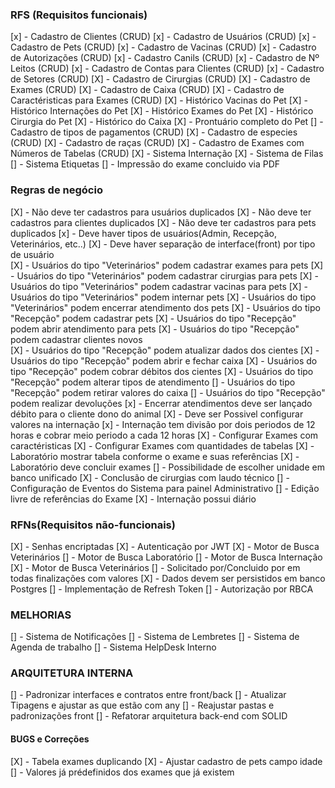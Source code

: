 ### RFS (Requisitos funcionais) ###
[x] - Cadastro de Clientes (CRUD)
[x] - Cadastro de Usuários (CRUD)
[x] - Cadastro de Pets (CRUD)
[x] - Cadastro de Vacinas (CRUD)
[x] - Cadastro de Autorizações (CRUD)
[x] - Cadastro Canils (CRUD)
[x] - Cadastro de Nº Leitos (CRUD)
[x] - Cadastro de Contas para Clientes (CRUD)
[x] - Cadastro de Setores (CRUD)
[X] - Cadastro de Cirurgias (CRUD)
[X] - Cadastro de Exames (CRUD)
[X] - Cadastro de Caixa (CRUD)
[X] - Cadastro de Caractéristicas para Exames (CRUD)
[X] - Histórico Vacinas do Pet
[X] - Histórico Internações do Pet
[X] - Histórico Exames do Pet
[X] - Histórico Cirurgia do Pet
[X] - Histórico do Caixa
[X] - Prontuário completo do Pet
[] - Cadastro de tipos de pagamentos (CRUD)
[X] - Cadastro de especies (CRUD)
[X] - Cadastro de raças (CRUD)
[X] - Cadastro de Exames com Números de Tabelas (CRUD)
[X] - Sistema Internação
[X] - Sistema de Filas 
[] - Sistema Etiquetas 
[] - Impressão do exame concluido via PDF





### Regras de negócio ####
[X] - Não deve ter cadastros para usuários duplicados
[X] - Não deve ter cadastros para clientes duplicados
[X] - Não deve ter cadastros para pets duplicados
[x] - Deve haver tipos de usuários(Admin, Recepção, Veterinários, etc..)
[X] - Deve haver separação de interface(front) por tipo de usuário  
[X] - Usuários do tipo "Veterinários" podem cadastrar exames para pets 
[X] - Usuários do tipo "Veterinários" podem cadastrar cirurgias para pets 
[X] - Usuários do tipo "Veterinários" podem cadastrar vacinas para pets 
[X] - Usuários do tipo "Veterinários" podem internar pets 
[X] - Usuários do tipo "Veterinários" podem encerrar atendimento dos pets 
[X] - Usuários do tipo "Recepção" podem cadastrar pets 
[X] - Usuários do tipo "Recepção" podem abrir atendimento para pets 
[X] - Usuários do tipo "Recepção" podem cadastrar clientes novos  
[X] - Usuários do tipo "Recepção" podem atualizar dados dos cientes 
[X] - Usuários do tipo "Recepção" podem abrir e fechar caixa
[X] - Usuários do tipo "Recepção" podem cobrar débitos dos cientes
[X] - Usuários do tipo "Recepção" podem alterar tipos de atendimento
[] - Usuários do tipo "Recepção" podem retirar valores do caixa
[] - Usuários do tipo "Recepção" podem realizar devoluções
[x] - Encerrar atendimentos deve ser lançado débito para o cliente dono do animal
[X] - Deve ser Possivel configurar valores na internação
[x] - Internação tem divisão por dois periodos de 12 horas e cobrar meio periodo a cada 12 horas
[X] - Configurar Exames com caractéristicas 
[X] - Configurar Exames com quantidades de tabelas 
[X] - Laboratório mostrar tabela conforme o exame e suas referências
[X] - Laboratório deve concluir exames
[] - Possibilidade de escolher unidade em banco unificado
[X] - Conclusão de cirurgias com laudo técnico
[] - Configuração de Eventos do Sistema para painel Administrativo
[] - Edição livre de referências do Exame
[X] - Internação possui diário 





### RFNs(Requisitos não-funcionais) ###
[X] - Senhas encriptadas
[X] - Autenticação por JWT
[X] - Motor de Busca Veterinários
[] - Motor de Busca Laboratório
[] - Motor de Busca Internação
[X] - Motor de Busca Veterinários
[] - Solicitado por/Concluido por em todas finalizações com valores
[X] - Dados devem ser persistidos em banco Postgres
[] - Implementação de Refresh Token
[] - Autorização por RBCA
 


### MELHORIAS ###
[] - Sistema de Notificações
[] - Sistema de Lembretes
[] - Sistema de Agenda de trabalho
[] - Sistema HelpDesk Interno



### ARQUITETURA INTERNA ### 
[] - Padronizar interfaces e contratos entre front/back
[] - Atualizar Tipagens e ajustar as que estão com any
[] - Reajustar pastas e padronizações front
[] - Refatorar arquitetura back-end com SOLID 


#### BUGS e Correções  ####
[X] - Tabela exames duplicando
[X] - Ajustar cadastro de pets campo idade
[] - Valores já prédefinidos dos exames que já existem
